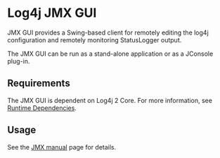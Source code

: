 <!-- vim: set syn=markdown : -->
<!--
    Licensed to the Apache Software Foundation (ASF) under one or more
    contributor license agreements.  See the NOTICE file distributed with
    this work for additional information regarding copyright ownership.
    The ASF licenses this file to You under the Apache License, Version 2.0
    (the "License"); you may not use this file except in compliance with
    the License.  You may obtain a copy of the License at

         http://www.apache.org/licenses/LICENSE-2.0

    Unless required by applicable law or agreed to in writing, software
    distributed under the License is distributed on an "AS IS" BASIS,
    WITHOUT WARRANTIES OR CONDITIONS OF ANY KIND, either express or implied.
    See the License for the specific language governing permissions and
    limitations under the License.
-->

# Log4j JMX GUI

JMX GUI provides a Swing-based client for remotely editing the log4j configuration 
and remotely monitoring StatusLogger output. 

The JMX GUI can be run as a stand-alone application or as a JConsole plug-in.

## Requirements

The JMX GUI is dependent on Log4j 2 Core.
For more information, see [Runtime Dependencies](../runtime-dependencies.html).

## Usage

See the [JMX manual](../manual/jmx.html#ClientGUI) page for details.
